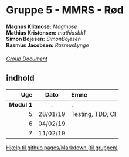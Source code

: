 
# **Gruppe 5 - MMRS - Rød**
**Magnus Klitmose:** _Magmose_  
**Mathias Kristensen:** _mathiasbk1_  
**Simon Bojesen:** _SimonBojesen_  
**Rasmus Jacobsen:** _RasmusLynge_  
  
###### [Group Document](week1.md)

## indhold
  
|Uge   |  Dato     |Emne |
|-----:|:---------:|:--------------|
| **Modul 1**   |  . |.                |  
| 5    |  28/01/19 | [Testing, TDD, CI](week1.md) |
| 6    |  04/02/19 |                |
| 7    |  11/02/19 |                | 
  
  

[Hjælp til github pages/Markdown (til gruppen)](help.md)
